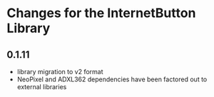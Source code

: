 # Changes for the InternetButton Library

## 0.1.11

- library migration to v2 format
- NeoPixel and ADXL362 dependencies have been factored out to external libraries

